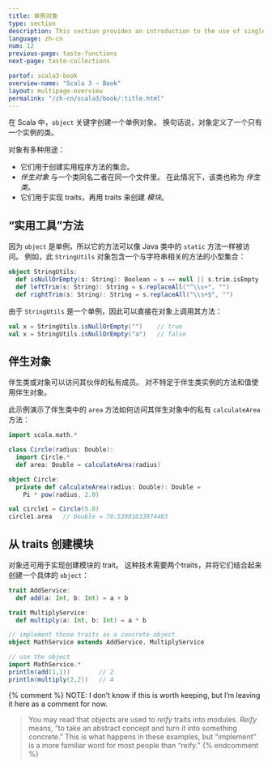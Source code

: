 ```yaml
---
title: 单例对象
type: section
description: This section provides an introduction to the use of singleton objects in Scala 3.
language: zh-cn
num: 12
previous-page: taste-functions
next-page: taste-collections

partof: scala3-book
overview-name: "Scala 3 — Book"
layout: multipage-overview
permalink: "/zh-cn/scala3/book/:title.html"
---
```



在 Scala 中，`object` 关键字创建一个单例对象。
换句话说，对象定义了一个只有一个实例的类。

对象有多种用途：

- 它们用于创建实用程序方法的集合。
- _伴生对象_ 与一个类同名二者在同一个文件里。
  在此情况下，该类也称为 _伴生类_。
- 它们用于实现 traits，再用 traits 来创建 _模块_。

## “实用工具”方法

因为 `object` 是单例，所以它的方法可以像 Java 类中的 `static` 方法一样被访问。
例如，此 `StringUtils` 对象包含一个与字符串相关的方法的小型集合：

```scala
object StringUtils:
  def isNullOrEmpty(s: String): Boolean = s == null || s.trim.isEmpty
  def leftTrim(s: String): String = s.replaceAll("^\\s+", "")
  def rightTrim(s: String): String = s.replaceAll("\\s+$", "")
```

由于 `StringUtils` 是一个单例，因此可以直接在对象上调用其方法：

```scala
val x = StringUtils.isNullOrEmpty("")    // true
val x = StringUtils.isNullOrEmpty("a")   // false
```

## 伴生对象

伴生类或对象可以访问其伙伴的私有成员。
对不特定于伴生类实例的方法和值使用伴生对象。

此示例演示了伴生类中的 `area` 方法如何访问其伴生对象中的私有 `calculateArea` 方法：

```scala
import scala.math.*

class Circle(radius: Double):
  import Circle.*
  def area: Double = calculateArea(radius)

object Circle:
  private def calculateArea(radius: Double): Double =
    Pi * pow(radius, 2.0)

val circle1 = Circle(5.0)
circle1.area   // Double = 78.53981633974483
```

## 从 traits 创建模块

对象还可用于实现创建模块的 trait。
这种技术需要两个traits，并将它们结合起来创建一个具体的 `object`：

```scala
trait AddService:
  def add(a: Int, b: Int) = a + b

trait MultiplyService:
  def multiply(a: Int, b: Int) = a * b

// implement those traits as a concrete object
object MathService extends AddService, MultiplyService

// use the object
import MathService.*
println(add(1,1))        // 2
println(multiply(2,2))   // 4
```

{% comment %}
NOTE: I don’t know if this is worth keeping, but I’m leaving it here as a comment for now.

> You may read that objects are used to _reify_ traits into modules.
> _Reify_ means, “to take an abstract concept and turn it into something concrete.” This is what happens in these examples, but “implement” is a more familiar word for most people than “reify.”
{% endcomment %}



